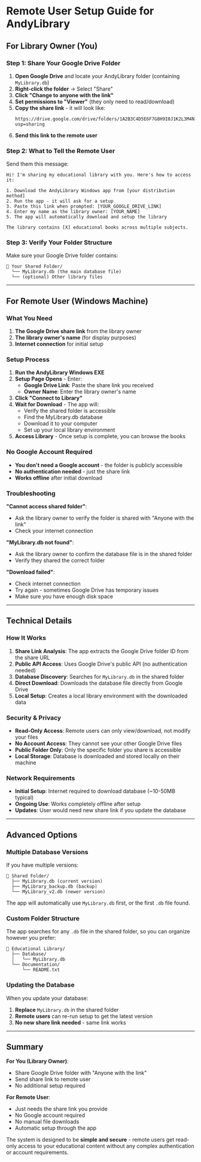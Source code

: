 # Remote User Setup Guide for AndyLibrary

## For Library Owner (You)

### Step 1: Share Your Google Drive Folder

1. **Open Google Drive** and locate your AndyLibrary folder (containing `MyLibrary.db`)
2. **Right-click the folder** → Select "Share"
3. **Click "Change to anyone with the link"**
4. **Set permissions to "Viewer"** (they only need to read/download)
5. **Copy the share link** - it will look like:
   ```
   https://drive.google.com/drive/folders/1A2B3C4D5E6F7G8H9I0J1K2L3M4N5O6P?usp=sharing
   ```
6. **Send this link to the remote user**

### Step 2: What to Tell the Remote User

Send them this message:
```
Hi! I'm sharing my educational library with you. Here's how to access it:

1. Download the AndyLibrary Windows app from [your distribution method]
2. Run the app - it will ask for a setup
3. Paste this link when prompted: [YOUR_GOOGLE_DRIVE_LINK]
4. Enter my name as the library owner: [YOUR_NAME]
5. The app will automatically download and setup the library

The library contains [X] educational books across multiple subjects.
```

### Step 3: Verify Your Folder Structure

Make sure your Google Drive folder contains:
```
📁 Your Shared Folder/
  └── MyLibrary.db (the main database file)
  └── (optional) Other library files
```

---

## For Remote User (Windows Machine)

### What You Need

1. **The Google Drive share link** from the library owner
2. **The library owner's name** (for display purposes)
3. **Internet connection** for initial setup

### Setup Process

1. **Run the AndyLibrary Windows EXE**
2. **Setup Page Opens** - Enter:
   - **Google Drive Link**: Paste the share link you received
   - **Owner Name**: Enter the library owner's name
3. **Click "Connect to Library"**
4. **Wait for Download** - The app will:
   - Verify the shared folder is accessible
   - Find the MyLibrary.db database
   - Download it to your computer
   - Set up your local library environment
5. **Access Library** - Once setup is complete, you can browse the books

### No Google Account Required

- **You don't need a Google account** - the folder is publicly accessible
- **No authentication needed** - just the share link
- **Works offline** after initial download

### Troubleshooting

**"Cannot access shared folder"**:
- Ask the library owner to verify the folder is shared with "Anyone with the link"
- Check your internet connection

**"MyLibrary.db not found"**:
- Ask the library owner to confirm the database file is in the shared folder
- Verify they shared the correct folder

**"Download failed"**:
- Check internet connection
- Try again - sometimes Google Drive has temporary issues
- Make sure you have enough disk space

---

## Technical Details

### How It Works

1. **Share Link Analysis**: The app extracts the Google Drive folder ID from the share URL
2. **Public API Access**: Uses Google Drive's public API (no authentication needed)
3. **Database Discovery**: Searches for `MyLibrary.db` in the shared folder
4. **Direct Download**: Downloads the database file directly from Google Drive
5. **Local Setup**: Creates a local library environment with the downloaded data

### Security & Privacy

- **Read-Only Access**: Remote users can only view/download, not modify your files
- **No Account Access**: They cannot see your other Google Drive files
- **Public Folder Only**: Only the specific folder you share is accessible
- **Local Storage**: Database is downloaded and stored locally on their machine

### Network Requirements

- **Initial Setup**: Internet required to download database (~10-50MB typical)
- **Ongoing Use**: Works completely offline after setup
- **Updates**: User would need new share link if you update the database

---

## Advanced Options

### Multiple Database Versions

If you have multiple versions:
```
📁 Shared Folder/
  ├── MyLibrary.db (current version)
  ├── MyLibrary_backup.db (backup)
  └── MyLibrary_v2.db (newer version)
```

The app will automatically use `MyLibrary.db` first, or the first `.db` file found.

### Custom Folder Structure

The app searches for any `.db` file in the shared folder, so you can organize however you prefer:
```
📁 Educational Library/
  ├── Database/
  │   └── MyLibrary.db
  └── Documentation/
      └── README.txt
```

### Updating the Database

When you update your database:
1. **Replace** `MyLibrary.db` in the shared folder
2. **Remote users** can re-run setup to get the latest version
3. **No new share link needed** - same link works

---

## Summary

**For You (Library Owner)**:
- Share Google Drive folder with "Anyone with the link" 
- Send share link to remote user
- No additional setup required

**For Remote User**:
- Just needs the share link you provide
- No Google account required
- No manual file downloads
- Automatic setup through the app

The system is designed to be **simple and secure** - remote users get read-only access to your educational content without any complex authentication or account requirements.